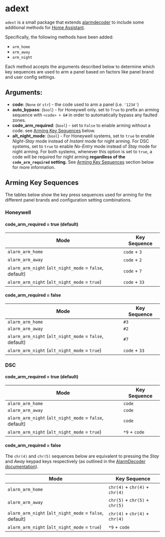 # adext

`adext` is a small package that extends [alarmdecoder](https://github.com/nutechsoftware/alarmdecoder/) to include some additional methods for [Home Assistant](https://github.com/home-assistant/core).

Specifically, the following methods have been added:

- `arm_home`
- `arm_away`
- `arm_night`

Each method accepts the arguments described below to determine which key sequences are used to arm a panel based on factors like panel brand and user config settings.

## Arguments:

- **code**: (`None` or `str`) - the code used to arm a panel (i.e. `'1234'`)
- **auto_bypass**: (`bool`) - for Honeywell only. set to `True` to prefix an arming sequence with `<code> + 6#` in order to automatically bypass any faulted zones.
- **code_arm_required**: (`bool`) - set to `False` to enable arming without a code. see [Arming Key Sequences](#Arming-Key-Sequences) below.
- **alt_night_mode**: (`bool`) - For Honeywell systems, set to `true` to enable *Night-Stay* mode instead of *Instant* mode for night arming. For DSC systems, set to `true` to enable *No-Entry* mode instead of *Stay* mode for night arming. For both systems, whenever this option is set to `true`, a code will be required for night arming **regardless of the `code_arm_required` setting.** See [Arming Key Sequences](#Arming-Key-Sequences) section below for more information.


## Arming Key Sequences

The tables below show the key press sequences used for arming for the different panel brands and configuration setting combinations.

### Honeywell

#### code_arm_required = true (default)

| Mode                                                    | Key Sequence                |
| ------------------------------------------------------- | --------------------------- |
| `alarm_arm_home`                                        | `code` + `3`                |
| `alarm_arm_away`                                        | `code` + `2`                |
| `alarm_arm_night` (`alt_night_mode` = `false`, default) | `code` + `7`                |
| `alarm_arm_night` (`alt_night_mode` = `true`)           | `code` + `33`               |

#### code_arm_required = false

| Mode                                                    | Key Sequence                |
| ------------------------------------------------------- | --------------------------- |
| `alarm_arm_home`                                        | `#3`                        |
| `alarm_arm_away`                                        | `#2`                        |
| `alarm_arm_night` (`alt_night_mode` = `false`, default) | `#7`                        |
| `alarm_arm_night` (`alt_night_mode` = `true`)           | `code` + `33`               |

### DSC

#### code_arm_required = true (default)

| Mode                                                    | Key Sequence                |
| ------------------------------------------------------- | --------------------------- |
| `alarm_arm_home`                                        | `code`                      |
| `alarm_arm_away`                                        | `code`                      |
| `alarm_arm_night` (`alt_night_mode` = `false`, default) | `code`                      |
| `alarm_arm_night` (`alt_night_mode` = `true`)           | `*9` + `code`               |

#### code_arm_required = false

<div class='note'>

The `chr(4)` and `chr(5)` sequences below are equivalent to pressing the <em>Stay</em> and <em>Away</em> keypad keys respectively (as outlined in the <a href='http://www.alarmdecoder.com/wiki/index.php/Protocol#Special_Keys'>AlarmDecoder documentation</a>).

</div>

| Mode                                                    | Key Sequence                    |
| ------------------------------------------------------- | ------------------------------- |
| `alarm_arm_home`                                        | `chr(4)` + `chr(4)` + `chr(4)`  |
| `alarm_arm_away`                                        | `chr(5)` + `chr(5)` + `chr(5)`  |
| `alarm_arm_night` (`alt_night_mode` = `false`, default) | `chr(4)` + `chr(4)` + `chr(4)`  |
| `alarm_arm_night` (`alt_night_mode` = `true`)           | `*9` + `code`                   |
